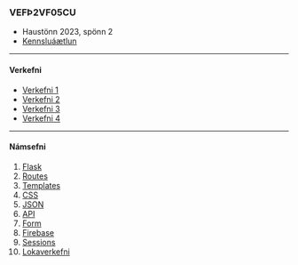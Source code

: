 ### VEFÞ2VF05CU
- Haustönn 2023, spönn 2
- [Kennsluáætlun](https://github.com/vefthroun/Namsefni/blob/main/VEF%C3%9E2VF05CU_H23_S2.pdf)

---

#### Verkefni

- [Verkefni 1](https://github.com/vefthroun/Namsefni/blob/main/Verkefni1.md)
- [Verkefni 2](https://github.com/vefthroun/Namsefni/blob/main/Verkefni2_h23_sp2.md)
- [Verkefni 3](https://github.com/vefthroun/Namsefni/blob/main/Verkefni3.md)
- [Verkefni 4](https://github.com/vefthroun/Namsefni/blob/main/Verkefni4_h23_sp1.md)
<!--
- [Verkefni 5](https://github.com/vefthroun/Namsefni/blob/main/Verkefni5_h23_sp1.md)
- [Verkefni 6](https://github.com/vefthroun/Namsefni/blob/main/Verkefni6_h23_sp1.md)
- [Verkefni 6](https://github.com/vefthroun/Namsefni/blob/main/Verkefni/Verkefni6.md)
-->
---

#### Námsefni

1. [Flask](https://github.com/vefthroun/Namsefni/blob/main/2-Flask/Readme.md#hva%C3%B0-er-flask)
1. [Routes](https://github.com/vefthroun/Namsefni/blob/main/2-Flask/Routes/readme.md#routing-k%C3%B3%C3%B0as%C3%BDnid%C3%A6mi)
1. [Templates](https://github.com/vefthroun/Namsefni/blob/main/2-Flask/Templates/README.md#jinja)
1. [CSS](https://github.com/vefthroun/Namsefni/blob/main/CSSLibraries.md)
1. [JSON](https://github.com/vefthroun/Namsefni/tree/main/3-Json#readme)
1. [API](https://github.com/vefthroun/Namsefni/blob/main/4-API/README.md#hva%C3%B0-er-api)
1. [Form](https://github.com/vefthroun/Namsefni/blob/main/WTForms/Readme.md)
1. [Firebase](https://github.com/vefthroun/Namsefni/tree/main/6-Gagnagrunnur#firebase)
1. [Sessions](https://github.com/vefthroun/Namsefni/tree/main/5-Cookies%26Sessions)
1. [Lokaverkefni](https://github.com/vefthroun/Namsefni/blob/main/7-lokaverkefni/Readme.md)


